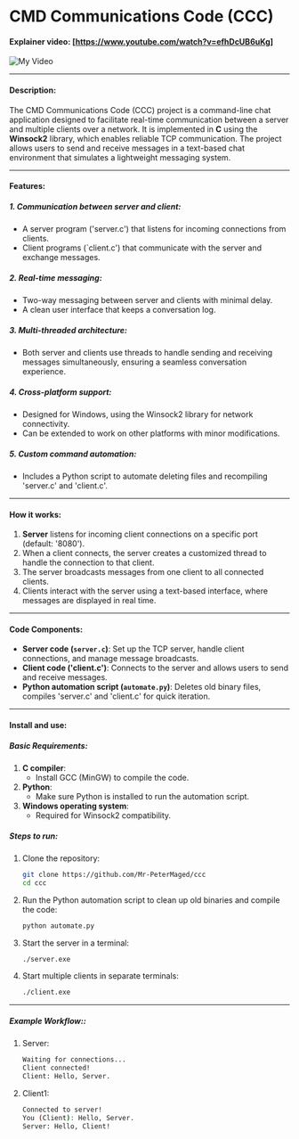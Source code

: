 #  CMD Communications Code (CCC) 
#### Explainer video: [<https://www.youtube.com/watch?v=efhDcUB6uKg>]

![My Video](https://github.com/user-attachments/assets/eca29f1d-89fa-40b9-a565-9b6e0894f9cf)

---

#### **Description**:
The CMD Communications Code (CCC) project is a command-line chat application designed to facilitate real-time communication between a server and multiple clients over a network. It is implemented in **C** using the **Winsock2** library, which enables reliable TCP communication. The project allows users to send and receive messages in a text-based chat environment that simulates a lightweight messaging system.

---

#### **Features**:
##### **1. Communication between server and client**:
- A server program ('server.c') that listens for incoming connections from clients.
- Client programs (`client.c') that communicate with the server and exchange messages.

##### **2. Real-time messaging**:
- Two-way messaging between server and clients with minimal delay.
- A clean user interface that keeps a conversation log.

##### **3. Multi-threaded architecture**:
- Both server and clients use threads to handle sending and receiving messages simultaneously, ensuring a seamless conversation experience.

##### **4. Cross-platform support**:
- Designed for Windows, using the Winsock2 library for network connectivity.
- Can be extended to work on other platforms with minor modifications.

##### **5. Custom command automation**:
- Includes a Python script to automate deleting files and recompiling 'server.c' and 'client.c'.

---

#### **How it works**:
1. **Server** listens for incoming client connections on a specific port (default: '8080').
2. When a client connects, the server creates a customized thread to handle the connection to that client.
3. The server broadcasts messages from one client to all connected clients.
4. Clients interact with the server using a text-based interface, where messages are displayed in real time.

---

#### **Code Components**:
- **Server code (`server.c`)**: Set up the TCP server, handle client connections, and manage message broadcasts.
- **Client code ('client.c')**: Connects to the server and allows users to send and receive messages.
- **Python automation script (`automate.py`)**: Deletes old binary files, compiles 'server.c' and 'client.c' for quick iteration.

---

#### **Install and use**:

##### **Basic Requirements**:
1. **C compiler**:
   - Install GCC (MinGW) to compile the code.
2. **Python**:
   - Make sure Python is installed to run the automation script.
3. **Windows operating system**:
   - Required for Winsock2 compatibility.

##### **Steps to run**:
1. Clone the repository:
   ```bash
   git clone https://github.com/Mr-PeterMaged/ccc
   cd ccc

2. Run the Python automation script to clean up old binaries and compile the code:
   ```bash
   python automate.py
   
3. Start the server in a terminal:
   ```bash
   ./server.exe
   
4. Start multiple clients in separate terminals:
   ```bash
   ./client.exe

---

##### **Example Workflow:**:
1. Server:
   ```bash
   Waiting for connections...
   Client connected!
   Client: Hello, Server.

2. Client1:
   ```bash
   Connected to server!
   You (Client): Hello, Server.
   Server: Hello, Client!
